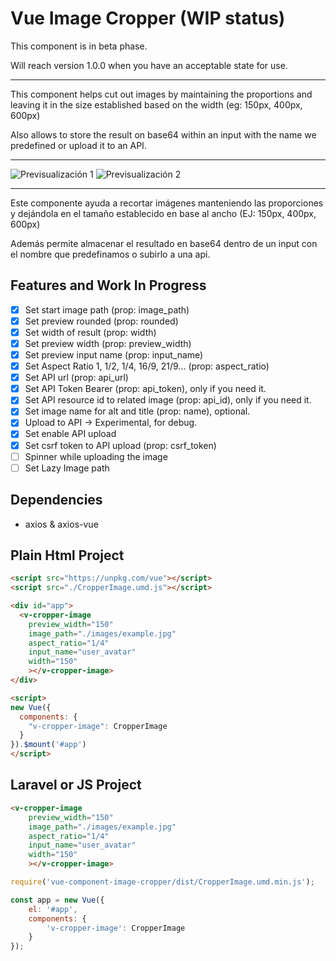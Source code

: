 # Vue Image Cropper (WIP status)

This component is in beta phase.

Will reach version 1.0.0 when you have an acceptable state for use.

---

This component helps cut out images by maintaining the proportions and leaving it in the size established based on the width (eg: 150px, 400px, 600px) 

Also allows to store the result on base64 within an input with the name we predefined or upload it to an API.

---

![Previsualización 1](https://gitlab.com/fryntiz/vue-component-image-cropper/-/raw/master/image-preview-1.png)
![Previsualización 2](https://gitlab.com/fryntiz/vue-component-image-cropper/-/raw/master/image-preview-2.png)

---

Este componente ayuda a recortar imágenes manteniendo las proporciones y dejándola en el tamaño establecido en base al ancho (EJ: 150px, 400px, 600px)

Además permite almacenar el resultado en base64 dentro de un input con el nombre que predefinamos o subirlo a una api.


## Features and Work In Progress

- [x] Set start image path (prop: image_path)
- [x] Set preview rounded (prop: rounded)
- [x] Set width of result (prop: width)
- [x] Set preview width (prop: preview_width)
- [x] Set preview input name (prop: input_name)
- [x] Set Aspect Ratio 1, 1/2, 1/4, 16/9, 21/9... (prop: aspect_ratio)
- [x] Set API url (prop: api_url)
- [x] Set API Token Bearer (prop: api_token), only if you need it.
- [x] Set API resource id to related image (prop: api_id), only if you need it.
- [x] Set image name for alt and title (prop: name), optional.
- [x] Upload to API → Experimental, for debug.
- [x] Set enable API upload
- [x] Set csrf token to API upload (prop: csrf_token)
- [ ] Spinner while uploading the image
- [ ] Set Lazy Image path

## Dependencies

- axios & axios-vue

## Plain Html Project

```html
<script src="https://unpkg.com/vue"></script>
<script src="./CropperImage.umd.js"></script>

<div id="app">
  <v-cropper-image 
    preview_width="150"
    image_path="./images/example.jpg"
    aspect_ratio="1/4"
    input_name="user_avatar"
    width="150"
    ></v-cropper-image>
</div>

<script>
new Vue({
  components: {
    "v-cropper-image": CropperImage
  }
}).$mount('#app')
</script>
```

## Laravel or JS Project

```html
<v-cropper-image 
    preview_width="150"
    image_path="./images/example.jpg"
    aspect_ratio="1/4"
    input_name="user_avatar"
    width="150"
    ></v-cropper-image>
```

```js
require('vue-component-image-cropper/dist/CropperImage.umd.min.js');

const app = new Vue({
    el: '#app',
    components: {
        'v-cropper-image': CropperImage
    }
});
```